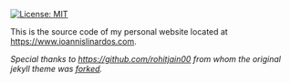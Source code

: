 [![License: MIT](https://img.shields.io/badge/License-MIT-yellow.svg)](https://opensource.org/licenses/MIT)

This is the source code of my personal website located at https://www.ioannislinardos.com.

*Special thanks to https://github.com/rohitjain00 from whom the original jekyll theme was [forked](https://github.com/rohitjain00/dev-portfolio-blog).*
